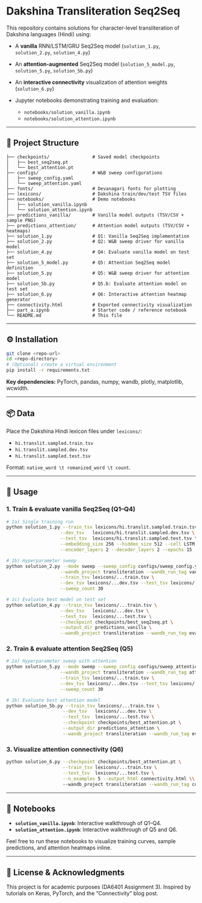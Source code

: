 # Dakshina Transliteration Seq2Seq

This repository contains solutions for character-level transliteration of Dakshina languages (Hindi) using:

* A **vanilla** RNN/LSTM/GRU Seq2Seq model (`solution_1.py`, `solution_2.py`, `solution_4.py`)
* An **attention-augmented** Seq2Seq model (`solution_5_model.py`, `solution_5.py`, `solution_5b.py`)
* An **interactive connectivity** visualization of attention weights (`solution_6.py`)
* Jupyter notebooks demonstrating training and evaluation:

  * `notebooks/solution_vanilla.ipynb`
  * `notebooks/solution_attention.ipynb`

---

## 📁 Project Structure

```
├── checkpoints/                # Saved model checkpoints
│   ├── best_seq2seq.pt
│   └── best_attention.pt
├── configs/                    # W&B sweep configurations
│   ├── sweep_config.yaml
│   └── sweep_attention.yaml
├── fonts/                      # Devanagari fonts for plotting
├── lexicons/                   # Dakshina train/dev/test TSV files
├── notebooks/                  # Demo notebooks
│   ├── solution_vanilla.ipynb
│   └── solution_attention.ipynb
├── predictions_vanilla/        # Vanilla model outputs (TSV/CSV + sample PNG)
├── predictions_attention/      # Attention model outputs (TSV/CSV + heatmaps)
├── solution_1.py               # Q1: Vanilla Seq2Seq implementation
├── solution_2.py               # Q2: W&B sweep driver for vanilla model
├── solution_4.py               # Q4: Evaluate vanilla model on test set
├── solution_5_model.py         # Q5: Attention Seq2Seq model definition
├── solution_5.py               # Q5: W&B sweep driver for attention model
├── solution_5b.py              # Q5.b: Evaluate attention model on test set
├── solution_6.py               # Q6: Interactive attention heatmap generator
├── connectivity.html           # Exported connectivity visualization
├── part_a.ipynb                # Starter code / reference notebook
└── README.md                   # This file
```

---

## ⚙️ Installation

```bash
git clone <repo-url>
cd <repo-directory>
# (Optional) create a virtual environment
pip install -r requirements.txt
```

**Key dependencies:** PyTorch, pandas, numpy, wandb, plotly, matplotlib, wcwidth.

---

## 📦 Data

Place the Dakshina Hindi lexicon files under `lexicons/`:

* `hi.translit.sampled.train.tsv`
* `hi.translit.sampled.dev.tsv`
* `hi.translit.sampled.test.tsv`

Format: `native_word \t romanized_word \t count`.

---

## 🚀 Usage

### 1. Train & evaluate vanilla Seq2Seq (Q1–Q4)

```bash
# 1a) Single training run
python solution_1.py --train_tsv lexicons/hi.translit.sampled.train.tsv \
                    --dev_tsv   lexicons/hi.translit.sampled.dev.tsv \
                    --test_tsv  lexicons/hi.translit.sampled.test.tsv \
                    --embedding_size 256 --hidden_size 512 --cell LSTM \
                    --encoder_layers 2 --decoder_layers 2 --epochs 15

# 1b) Hyperparameter sweep
python solution_2.py --mode sweep --sweep_config configs/sweep_config.yaml \
                    --wandb_project transliteration --wandb_run_tag vanilla \
                    --train_tsv lexicons/...train.tsv \
                    --dev_tsv lexicons/...dev.tsv --test_tsv lexicons/...test.tsv \
                    --sweep_count 30

# 1c) Evaluate best model on test set
python solution_4.py --train_tsv lexicons/...train.tsv \
                    --dev_tsv   lexicons/...dev.tsv \
                    --test_tsv  lexicons/...test.tsv \
                    --checkpoint checkpoints/best_seq2seq.pt \
                    --output_dir predictions_vanilla \
                    --wandb_project transliteration --wandb_run_tag eval_vanilla
```

### 2. Train & evaluate attention Seq2Seq (Q5)

```bash
# 2a) Hyperparameter sweep with attention
python solution_5.py --mode sweep --sweep_config configs/sweep_attention.yaml \
                    --wandb_project transliteration --wandb_run_tag attention \
                    --train_tsv lexicons/...train.tsv \
                    --dev_tsv lexicons/...dev.tsv --test_tsv lexicons/...test.tsv \
                    --sweep_count 30

# 2b) Evaluate best attention model
python solution_5b.py --train_tsv lexicons/...train.tsv \
                     --dev_tsv   lexicons/...dev.tsv \
                     --test_tsv  lexicons/...test.tsv \
                     --checkpoint checkpoints/best_attention.pt \
                     --output_dir predictions_attention \
                     --wandb_project transliteration --wandb_run_tag eval_attention
```

### 3. Visualize attention connectivity (Q6)

```bash
python solution_6.py --checkpoint checkpoints/best_attention.pt \
                     --train_tsv lexicons/...train.tsv \
                     --test_tsv  lexicons/...test.tsv \
                     --n_examples 5 --output_html connectivity.html \\  
                     --wandb_project transliteration --wandb_run_tag connectivity
```

---

## 📓 Notebooks

* **`solution_vanilla.ipynb`**: Interactive walkthrough of Q1–Q4.
* **`solution_attention.ipynb`**: Interactive walkthrough of Q5 and Q6.

Feel free to run these notebooks to visualize training curves, sample predictions, and attention heatmaps inline.

---

## 📑 License & Acknowledgments

This project is for academic purposes (DA6401 Assignment 3).
Inspired by tutorials on Keras, PyTorch, and the “Connectivity” blog post.

